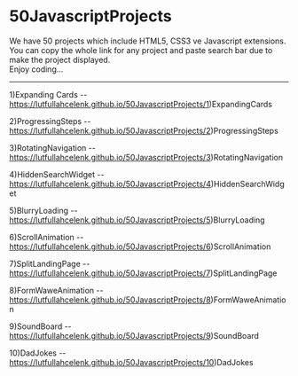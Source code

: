 # 50JavascriptProjects
We have 50 projects which include HTML5, CSS3 ve Javascript extensions. <br>
You can copy the whole link for any project and paste search bar due to make the project displayed. <br>
Enjoy coding... <hr>

1)Expanding Cards -- https://lutfullahcelenk.github.io/50JavascriptProjects/1)ExpandingCards

2)ProgressingSteps -- https://lutfullahcelenk.github.io/50JavascriptProjects/2)ProgressingSteps

3)RotatingNavigation -- https://lutfullahcelenk.github.io/50JavascriptProjects/3)RotatingNavigation

4)HiddenSearchWidget -- https://lutfullahcelenk.github.io/50JavascriptProjects/4)HiddenSearchWidget

5)BlurryLoading -- https://lutfullahcelenk.github.io/50JavascriptProjects/5)BlurryLoading

6)ScrollAnimation -- https://lutfullahcelenk.github.io/50JavascriptProjects/6)ScrollAnimation

7)SplitLandingPage -- https://lutfullahcelenk.github.io/50JavascriptProjects/7)SplitLandingPage

8)FormWaweAnimation -- https://lutfullahcelenk.github.io/50JavascriptProjects/8)FormWaweAnimation

9)SoundBoard -- https://lutfullahcelenk.github.io/50JavascriptProjects/9)SoundBoard

10)DadJokes -- https://lutfullahcelenk.github.io/50JavascriptProjects/10)DadJokes

